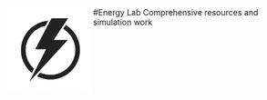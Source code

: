 <img src="/images/EL_logo.jpg" width="150" align = "left">
#Energy Lab
Comprehensive resources and simulation work
